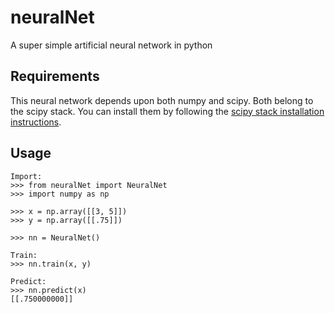 # neuralNet

A super simple artificial neural network in python

## Requirements

This neural network depends upon both numpy and scipy. Both belong to the scipy stack.
You can install them by following the [scipy stack installation instructions](http://scipy.org/install.html#individual-packages).

## Usage

```
Import:
>>> from neuralNet import NeuralNet
>>> import numpy as np

>>> x = np.array([[3, 5]])
>>> y = np.array([[.75]])

>>> nn = NeuralNet()

Train:
>>> nn.train(x, y)

Predict:
>>> nn.predict(x)
[[.750000000]]
```
